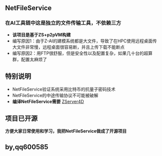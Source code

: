 ## NetFileService

### 在AI工具链中这是独立的文件传输工具，不依赖三方

- **该项目是基于ZS+p2pVM构建**
- 编写原因1：由于Z-AI的建模系统都是大文件，导致了在HPC使用远程桌面传大文件非常慢，远程桌面很容易断，并且上传下载不能断点
- 编写原因2：用FTP很舒服，但是安全性以及配置复杂，如果几十台的超算群，配置太麻烦了

## 特别说明

- NetFileService验证系统采用比特币的抗量子密码技术
- NetFileService的中途传输协议不可能被破解
- **编译NetFileService需要** [ZServer4D](https://github.com/PassByYou888/ZServer4D) 

## 项目已开源

**方便大家日常使用和学习，我把NetFileService做成了开源项目**

## by,qq600585
